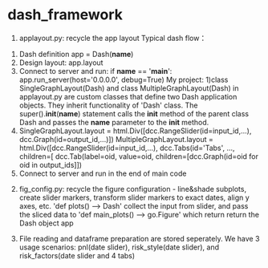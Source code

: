 # dash_framework
1. applayout.py: recycle the app layout 
Typical dash flow： 
1) Dash definition app = Dash(__name__) 
2) Design layout: app.layout 
3) Connect to server and run: if __name__ == '__main__': app.run_server(host='0.0.0.0', debug=True)
My project:
1)class SingleGraphLayout(Dash) and class MultipleGraphLayout(Dash) in applayout.py are custom classes that define two Dash application objects. They inherit functionality of 'Dash' class. The super().__init__(__name__) statement calls the __init__ method of the parent class Dash and passes the __name__ parameter to the __init__ method.
2) SingleGraphLayout.layout = html.Div([dcc.RangeSlider(id=input_id,...),
                                        dcc.Graph(id=output_id,...)])
   MultipleGraphLayout.layout = html.Div([dcc.RangeSlider(id=input_id,...),
                                          dcc.Tabs(id='Tabs', ..., children=[
                                          dcc.Tab(label=oid, value=oid, children=[dcc.Graph(id=oid for oid in output_ids]])
3) Connect to server and run in the end of main code

2. fig_config.py: recycle the figure configuration - line&shade subplots, create slider markers, transform slider markers to exact dates, align y axes, etc.
'def plots() --> Dash' collect the input from slider, and pass the sliced data to 'def main_plots() --> go.Figure' which return 
return the Dash object app

4. File reading and dataframe preparation are stored seperately. We have 3 usage scenarios: pnl(date slider), risk_style(date slider), and risk_factors(date slider and 4 tabs)
